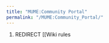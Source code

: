```yaml
---
title: "MUME:Community Portal"
permalink: "/MUME:Community_Portal/"
---
```


1.  REDIRECT \[\[Wiki rules